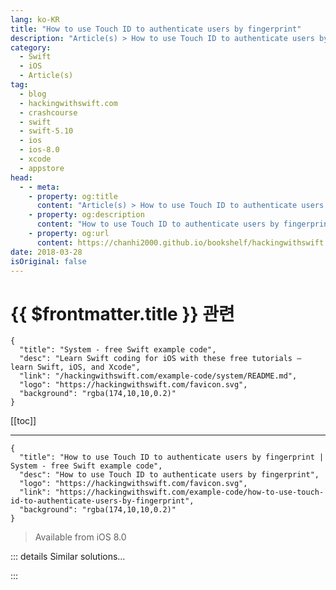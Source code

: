 ```yaml
---
lang: ko-KR
title: "How to use Touch ID to authenticate users by fingerprint"
description: "Article(s) > How to use Touch ID to authenticate users by fingerprint"
category:
  - Swift
  - iOS
  - Article(s)
tag: 
  - blog
  - hackingwithswift.com
  - crashcourse
  - swift
  - swift-5.10
  - ios
  - ios-8.0
  - xcode
  - appstore
head:
  - - meta:
    - property: og:title
      content: "Article(s) > How to use Touch ID to authenticate users by fingerprint"
    - property: og:description
      content: "How to use Touch ID to authenticate users by fingerprint"
    - property: og:url
      content: https://chanhi2000.github.io/bookshelf/hackingwithswift.com/example-code/how-to-use-touch-id-to-authenticate-users-by-fingerprint.html
date: 2018-03-28
isOriginal: false
---
```


# {{ $frontmatter.title }} 관련

```component VPCard
{
  "title": "System - free Swift example code",
  "desc": "Learn Swift coding for iOS with these free tutorials – learn Swift, iOS, and Xcode",
  "link": "/hackingwithswift.com/example-code/system/README.md",
  "logo": "https://hackingwithswift.com/favicon.svg",
  "background": "rgba(174,10,10,0.2)"
}
```

[[toc]]

---

```component VPCard
{
  "title": "How to use Touch ID to authenticate users by fingerprint | System - free Swift example code",
  "desc": "How to use Touch ID to authenticate users by fingerprint",
  "logo": "https://hackingwithswift.com/favicon.svg",
  "link": "https://hackingwithswift.com/example-code/how-to-use-touch-id-to-authenticate-users-by-fingerprint",
  "background": "rgba(174,10,10,0.2)"
}
```

> Available from iOS 8.0

<!-- TODO: 작성 -->

<!-- 
Touch ID is an easy and secure way for users to authenticate themselves, so its no surprise that it's caught on so quickly among apps. Authenticating with Touch ID automatically uses the fingerprints registered by the user when they set up Touch ID, and you never have access to those fingerprints, which means it's both low-friction and extra-secure.

To get started, you need to import the LocalAuthentication framework like this:

```swift
import LocalAuthentication
```

The actual act of authenticating users has a number of possible results, and you need to catch them all:

- The user might not have a Touch ID-capable device.
<li>The user might have a Touch ID-capable device, but might not have configured it.
<li>The user failed to authenticate, perhaps because they asked to enter a passcode rather than use Touch ID.

Note that Apple insists that your app provide a passcode method of authentication as a back up. More annoyingly, you need to request and store this passcode yourself – it's not even done by Apple using the system unlock code!

Asking for and setting a passcode is easy enough, so I'll leave that to you. The important bit is asking for Touch ID authentication, which is done using this code:

```swift
func authenticateUser() {
    let context = LAContext()
    var error: NSError?

    if context.canEvaluatePolicy(.deviceOwnerAuthenticationWithBiometrics, error: &error) {
        let reason = "Identify yourself!"

        context.evaluatePolicy(.deviceOwnerAuthenticationWithBiometrics, localizedReason: reason) {
            [unowned self] success, authenticationError in

            DispatchQueue.main.async {
                if success {
                    self.runSecretCode()
                } else {
                    let ac = UIAlertController(title: "Authentication failed", message: "Sorry!", preferredStyle: .alert)
                    ac.addAction(UIAlertAction(title: "OK", style: .default))
                    self.present(ac, animated: true)
                }
            }
        }
    } else {
        let ac = UIAlertController(title: "Touch ID not available", message: "Your device is not configured for Touch ID.", preferredStyle: .alert)
        ac.addAction(UIAlertAction(title: "OK", style: .default))
        present(ac, animated: true)
    }
}
```

-->

::: details Similar solutions…

<!--
/example-code/uikit/how-to-measure-touch-strength-using-3d-touch">How to measure touch strength using 3D Touch 
/example-code/uikit/how-to-find-a-touchs-location-in-a-view-with-locationin">How to find a touch's location in a view with location(in:) 
/example-code/games/how-to-find-a-touchs-location-in-a-node-using-locationin">How to find a touch's location in a node using location(in:) 
/example-code/uikit/how-to-add-a-uiapplicationshortcutitem-quick-action-for-3d-touch">How to add a UIApplicationShortcutItem quick action for 3D Touch 
/quick-start/concurrency/whats-the-difference-between-a-task-and-a-detached-task">What’s the difference between a task and a detached task?</a>
-->

:::

